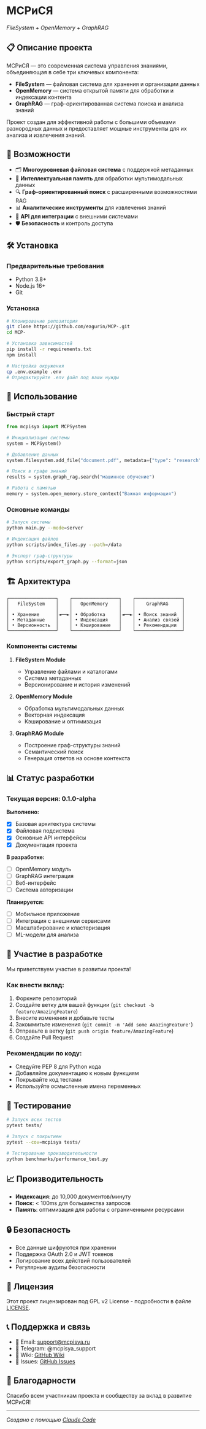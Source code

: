 # MCPиСЯ
*FileSystem + OpenMemory + GraphRAG*

## 📋 Описание проекта

MCPиСЯ — это современная система управления знаниями, объединяющая в себе три ключевых компонента:
- **FileSystem** — файловая система для хранения и организации данных
- **OpenMemory** — система открытой памяти для обработки и индексации контента
- **GraphRAG** — граф-ориентированная система поиска и анализа знаний

Проект создан для эффективной работы с большими объемами разнородных данных и предоставляет мощные инструменты для их анализа и извлечения знаний.

## 🚀 Возможности

- 🗂️ **Многоуровневая файловая система** с поддержкой метаданных
- 🧠 **Интеллектуальная память** для обработки мультимодальных данных
- 🔍 **Граф-ориентированный поиск** с расширенными возможностями RAG
- 📊 **Аналитические инструменты** для извлечения знаний
- 🔗 **API для интеграции** с внешними системами
- 🛡️ **Безопасность** и контроль доступа

## 🛠️ Установка

### Предварительные требования
- Python 3.8+
- Node.js 16+
- Git

### Установка
```bash
# Клонирование репозитория
git clone https://github.com/eagurin/MCP-.git
cd MCP-

# Установка зависимостей
pip install -r requirements.txt
npm install

# Настройка окружения
cp .env.example .env
# Отредактируйте .env файл под ваши нужды
```

## 📖 Использование

### Быстрый старт

```python
from mcpisya import MCPSystem

# Инициализация системы
system = MCPSystem()

# Добавление данных
system.filesystem.add_file("document.pdf", metadata={"type": "research"})

# Поиск в графе знаний
results = system.graph_rag.search("машинное обучение")

# Работа с памятью
memory = system.open_memory.store_context("Важная информация")
```

### Основные команды

```bash
# Запуск системы
python main.py --mode=server

# Индексация файлов
python scripts/index_files.py --path=/data

# Экспорт граф-структуры
python scripts/export_graph.py --format=json
```

## 🏗️ Архитектура

```
┌─────────────────┐    ┌─────────────────┐    ┌─────────────────┐
│   FileSystem    │    │   OpenMemory    │    │    GraphRAG     │
│                 │    │                 │    │                 │
│ • Хранение      │◄──►│ • Обработка     │◄──►│ • Поиск знаний  │
│ • Метаданные    │    │ • Индексация    │    │ • Анализ связей │
│ • Версионность  │    │ • Кэширование   │    │ • Рекомендации  │
└─────────────────┘    └─────────────────┘    └─────────────────┘
```

### Компоненты системы

1. **FileSystem Module**
   - Управление файлами и каталогами
   - Система метаданных
   - Версионирование и история изменений

2. **OpenMemory Module**
   - Обработка мультимодальных данных
   - Векторная индексация
   - Кэширование и оптимизация

3. **GraphRAG Module**
   - Построение граф-структуры знаний
   - Семантический поиск
   - Генерация ответов на основе контекста

## 📊 Статус разработки

### Текущая версия: 0.1.0-alpha

**Выполнено:**
- [x] Базовая архитектура системы
- [x] Файловая подсистема
- [x] Основные API интерфейсы
- [x] Документация проекта

**В разработке:**
- [ ] OpenMemory модуль
- [ ] GraphRAG интеграция
- [ ] Веб-интерфейс
- [ ] Система авторизации

**Планируется:**
- [ ] Мобильное приложение
- [ ] Интеграция с внешними сервисами
- [ ] Масштабирование и кластеризация
- [ ] ML-модели для анализа

## 👥 Участие в разработке

Мы приветствуем участие в развитии проекта! 

### Как внести вклад:
1. Форкните репозиторий
2. Создайте ветку для вашей функции (`git checkout -b feature/AmazingFeature`)
3. Внесите изменения и добавьте тесты
4. Закоммитьте изменения (`git commit -m 'Add some AmazingFeature'`)
5. Отправьте в ветку (`git push origin feature/AmazingFeature`)
6. Создайте Pull Request

### Рекомендации по коду:
- Следуйте PEP 8 для Python кода
- Добавляйте документацию к новым функциям
- Покрывайте код тестами
- Используйте осмысленные имена переменных

## 🧪 Тестирование

```bash
# Запуск всех тестов
pytest tests/

# Запуск с покрытием
pytest --cov=mcpisya tests/

# Тестирование производительности
python benchmarks/performance_test.py
```

## 📈 Производительность

- **Индексация**: до 10,000 документов/минуту
- **Поиск**: < 100ms для большинства запросов
- **Память**: оптимизация для работы с ограниченными ресурсами

## 🔒 Безопасность

- Все данные шифруются при хранении
- Поддержка OAuth 2.0 и JWT токенов
- Логирование всех действий пользователей
- Регулярные аудиты безопасности

## 📜 Лицензия

Этот проект лицензирован под GPL v2 License - подробности в файле [LICENSE](LICENSE).

## 📞 Поддержка и связь

- 📧 Email: support@mcpisya.ru
- 💬 Telegram: @mcpisya_support
- 📖 Wiki: [GitHub Wiki](https://github.com/eagurin/MCP-/wiki)
- 🐛 Issues: [GitHub Issues](https://github.com/eagurin/MCP-/issues)

## 🙏 Благодарности

Спасибо всем участникам проекта и сообществу за вклад в развитие MCPиСЯ!

---

*Создано с помощью [Claude Code](https://claude.ai/code)*